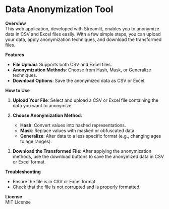 # Data Anonymization Tool

**Overview**  
This web application, developed with Streamlit, enables you to anonymize data in CSV and Excel files easily. With a few simple steps, you can upload your data, apply anonymization techniques, and download the transformed files.

**Features**  
- **File Upload**: Supports both CSV and Excel files.  
- **Anonymization Methods**: Choose from Hash, Mask, or Generalize techniques.  
- **Download Options**: Save the anonymized data as CSV or Excel.

**How to Use**  
1. **Upload Your File**: Select and upload a CSV or Excel file containing the data you want to anonymize.

2. **Choose Anonymization Method**:  
   - **Hash**: Convert values into hashed representations.  
   - **Mask**: Replace values with masked or obfuscated data.  
   - **Generalize**: Alter data to a less specific format (e.g., changing ages to age ranges).

3. **Download the Transformed File**: After applying the anonymization methods, use the download buttons to save the anonymized data in CSV or Excel format.

**Troubleshooting**  
- Ensure the file is in CSV or Excel format.
- Check that the file is not corrupted and is properly formatted.

**License**  
MIT License
